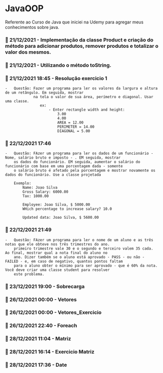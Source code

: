# JavaOOP
Referente ao Curso de Java que iniciei na Udemy para agregar meus conhecimentos sobre java.



### :calendar: 21/12/2021 - Implementação da classe Product e criação do método para adicionar produtos, remover produtos e totalizar o valor dos mesmos.

### :calendar: 21/12/2021 - Utilizando o método toString.

### :calendar: 21/12/2021 18:45 - Resolução exercicio 1 
    -   Questão: Fazer um programa para ler os valores da largura e altura de um retângulo. Em seguida, mostrar
                 na tela o valor de sua área, perímetro e diagonal. Usar uma classe.
                    ex: 
                        - Enter rectangle width and height:
                            3.00
                            4.00
                            AREA = 12.00
                            PERIMETER = 14.00
                            DIAGONAL = 5.00

### :calendar: 22/12/2021 17:46 
    -   Questão: FAzer um programa para ler os dados de um funcionário - Nome, salário bruto e imposto - . EM seguida, mostrar
        os dados do funcionário. EM seguida, aumentar o salário do funcionário com base em uma porcentagem dada - somente
        o salário bruto é afetado pela porcentagem e mostrar novamente os dados do funcionário. Use a classe projetada

        Exemplo:
            Name: Joao Silva
            Gross Salary: 6000.00
            Tax: 1000.00

            Employee: Joao Silva, $ 5000.00
            WHich percentage to increase salary? 10.0

            Updated data: Joao Silva, $ 5600.00

### :calendar: 22/12/2021 21:49
    -   Questão: FAzer um programa para ler o nome de um aluno e as três notas que ele obteve nos três trimestres do ano. 
        primeiro trimestre vale 30 e o segundo e terceiro valem 35 cada. Ao final, mostrar qual a nota final do aluno no 
        ano. Dizer também se o aluno está aprovado - PASS - ou não - FAILED - e, em caso de negativo, quantos pontos faltam
        para o aluno obter o mínimo para ser aprovado - que é 60% da nota. Você deve criar uma classe student para resolver
        este problema. 

### :calendar: 23/12/2021 19:00 - Sobrecarga

### :calendar: 26/12/2021 00:00 - Vetores

### :calendar: 26/12/2021 00:00 - Vetores_Exercicio

### :calendar: 26/12/2021 22:40 - Foreach

### :calendar: 28/12/2021 11:04 - Matriz

### :calendar: 28/12/2021 16:14 - Exercicio Matriz

### :calendar: 28/12/2021 17:36 - Date